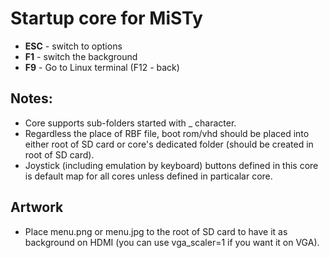 # Startup core for MiSTy

* **ESC** - switch to options
* **F1** - switch the background
* **F9** - Go to Linux terminal (F12 - back)

## Notes:
* Core supports sub-folders started with _ character.
* Regardless the place of RBF file, boot rom/vhd should be placed into either root of SD card or core's dedicated folder (should be created in root of SD card).
* Joystick (including emulation by keyboard) buttons defined in this core is default map for all cores unless defined in particalar core.

## Artwork
* Place menu.png or menu.jpg to the root of SD card to have it as background on HDMI (you can use vga_scaler=1 if you want it on VGA).
